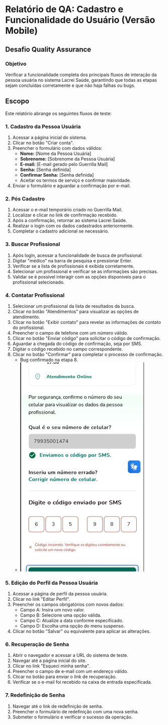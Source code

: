 
# Relatório de QA: Cadastro e Funcionalidade do Usuário (Versão Mobile)

## Desafio Quality Assurance
### Objetivo

Verificar a funcionalidade completa dos principais fluxos de interação da pessoa usuária no sistema Lacrei Saúde, garantindo que todas as etapas sejam concluídas corretamente e que não haja falhas ou bugs.

## Escopo
Este relatório abrange os seguintes fluxos de teste:

### 1. Cadastro da Pessoa Usuária
1. Acessar a página inicial do sistema.
2. Clicar no botão "Criar conta".
3. Preencher o formulário com dados válidos:
   - **Nome:** [Nome da Pessoa Usuária]
   - **Sobrenome:** [Sobrenome da Pessoa Usuária]
   - **E-mail:** [E-mail gerado pelo Guerrilla Mail]
   - **Senha:** [Senha definida]
   - **Confirmar Senha:** [Senha definida]
   - Aceitar os termos de serviço e confirmar maioridade.
4. Enviar o formulário e aguardar a confirmação por e-mail.

### 2. Pós Cadastro
1. Acessar o e-mail temporário criado no Guerrilla Mail.
2. Localizar e clicar no link de confirmação recebido.
3. Após a confirmação, retornar ao sistema Lacrei Saúde.
4. Realizar o login com os dados cadastrados anteriormente.
5. Completar o cadastro adicional se necessário.

### 3. Buscar Profissional
1. Após login, acessar a funcionalidade de busca de profissional.
2. Digitar "médico" na barra de pesquisa e pressionar Enter.
3. Verificar se a lista de profissionais é exibida corretamente.
4. Selecionar um profissional e verificar se as informações são precisas.
5. Validar se é possível interagir com as opções disponíveis para o profissional selecionado.

### 4. Contatar Profissional
1. Selecionar um profissional da lista de resultados da busca.
2. Clicar no botão "Atendimentos" para visualizar as opções de atendimento.
3. Clicar no botão "Exibir contato" para revelar as informações de contato do profissional.
4. Preencher o campo de telefone com um número válido.
5. Clicar no botão "Enviar código" para solicitar o código de confirmação.
6. Aguardar a chegada do código de confirmação, seja por SMS.
7. Digitar o código recebido no campo correspondente.
8. Clicar no botão "Confirmar" para completar o processo de confirmação.
   - Bug confirmado na etapa 8.
   - <img src="https://github.com/IsisAraujo/DesafioQALacrei/blob/master/videos/bug_sms.png" alt="Imagem do Bug">


### 5. Edição do Perfil da Pessoa Usuária
1. Acessar a página de perfil da pessoa usuária.
2. Clicar no link "Editar Perfil".
3. Preencher os campos obrigatórios com novos dados:
   - Campo A: Insira um novo valor.
   - Campo B: Selecione uma opção válida.
   - Campo C: Atualize a data conforme especificado.
   - Campo D: Escolha uma opção do menu suspenso.
4. Clicar no botão "Salvar" ou equivalente para aplicar as alterações.

### 6. Recuperação de Senha
1. Abrir o navegador e acessar a URL do sistema de teste.
2. Navegar até a página inicial do site.
3. Clicar no link "Esqueci minha senha".
4. Preencher o campo de e-mail com um endereço válido.
5. Clicar no botão para enviar o link de recuperação.
6. Verificar se o e-mail foi recebido na caixa de entrada especificada.

### 7. Redefinição de Senha
1. Navegar até o link de redefinição de senha.
2. Preencher o formulário de redefinição com uma nova senha.
3. Submeter o formulário e verificar o sucesso da operação.


